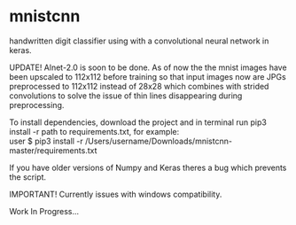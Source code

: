# mnistcnn
handwritten digit classifier using with a convolutional neural network in keras.
  
UPDATE! Alnet-2.0 is soon to be done.
As of now the the mnist images have been upscaled to 112x112 before training so that input images now are JPGs preprocessed to 112x112 instead of 28x28 which combines with strided convolutions to solve the issue of thin lines disappearing during preprocessing.

  To install dependencies, download the project and in terminal run pip3 install -r path to requirements.txt, for example:  
  user $ pip3 install -r /Users/username/Downloads/mnistcnn-master/requirements.txt
  
  If you have older versions of Numpy and Keras theres a bug which prevents the script.

IMPORTANT! Currently issues with windows compatibility.

Work In Progress...
